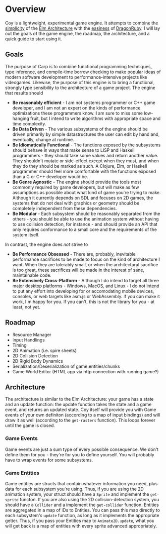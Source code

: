 # Overview

Coy is a lightweight, experimental game engine. It attempts to combine the [simplicity](https://www.youtube.com/watch?v=kGlVcSMgtV4) of the [Elm Architecture](https://guide.elm-lang.org/architecture/) with the [easiness](https://www.youtube.com/watch?v=oytL881p-nQ) of [DragonRuby](https://dragonruby.itch.io/dragonruby-gtk). I will lay out the goals of the game engine, the roadmap, the architecture, and a quick guide to start using it.

## Goals
The purpose of Carp is to combine functional programming techniques, type inference, and compile-time borrow checking to make popular ideas of modern software development to performance-intensive projects like videogames. Likewise, the purpose of this engine is to bring a functional, strongly type sensibility to the architecture of a game project. The engine that results should
- **Be reasonably efficient** - I am not systems programmer or C++ game developer, and I am not an expert on the kinds of performance optimizations these programmers know. I am sure to miss some low-hanging fruit, but I intend to write algorithms with appropriate space and time complexity. 
- **Be Data Driven** - The various subsystems of the engine should be driven primarily by simple datastructures the user can edit by hand and, eventually, change at runtime.
- **Be Idiomatically Functional** - The functions exposed by the subsystems should behave in ways that make sense to LISP and Haskell programmers - they should take some values and return another value. They shouldn't mutate or side-effect except when they must, and when they do they should be marked as such. A Clojure, Elm, or Haskell programmer should feel more comfortable with the functions exposed than a C or C++ developer would be.
- **Be Genre Agnostic** - The engine should provide the tools most commonly required by game developers, but will make as few assumptions as possible about what kind of game you're trying to make. Although it currently depends on SDL and focuses on 2D games, the systems that do not deal with graphics or geometry should be completely independent from these dependencies.
- **Be Modular** - Each subsystem should be reasonably separated from the others - you should be able to use the animation system without having to use collision detection, for instance - and should provide an API that only requires conformance to a small core and the requirements of the system itself.

In contrast, the engine does _not_ strive to
- **Be Performance Obsessed** - There are, probably, inevitable performance sacrifices to be made to focus on the kind of architecture I want. When they are tolerably small, or when the architectural sacrifice is too great, these sacrifices will be made in the interest of sane, maintainable code.
- **Be Extensively Cross-Platform** - Although I do intend to target all three major desktop platforms - Windows, MacOS, and Linux - I do not intend to put any effort into developing for or accomodating mobile devices, consoles, or web targets like asm.js or WebAssembly. If you can make it work, I'm happy for you. If you can't, this is not the library for you - at least, not yet.

## Roadmap
- Resource Manager
- Input Handlings
- Timing
- 2D Animation (i.e. spire sheets)
- 2D Collision Detection
- 2D Rigid Body Dynamics
- Serialization/Deserialization of game entities/chunks
- Game World Editor (HTML app via http connection with running game?)

## Architecture
The architecture is similar to the Elm Architecture: your game has a state and an update function: the update function takes the state and a game event, and returns an updated state. Coy itself will provide you with Game events of your own definiton (according to a map of input bindings) and will draw it as well (according to the `get-rasters` function). This loops forever until the game is closed.

### Game Events
Game events are just a sum type of every possible consequence. We don't define them for you - they're for you to define yourself. You will probably have to wrap events for some subsystems.

### Game Entities
Game entities are structs that contain whatever information you need, plus data for each subsystem you're using. Thus, if you are using the 2D animation system, your struct should have a `Sprite` and implement the `get-sprite` functon. If you are also using the 2D collision-detection system, you should have a `Collider` and a implement the `get-collider` function. Entities are aggregated in a map of IDs to Entities. You can pass this map directly to each subsystem's `update` function, as long as it implements the appropriate getter. Thus, if you pass your Entities map to `Animate2D.update`, what you will get back is a map of entities with every sprite advanced appropriately.
